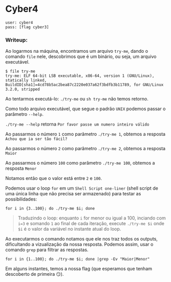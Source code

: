 # Cyber4

```
user: cyber4
pass: [flag cyber3]
```
### Writeup:

Ao logarmos na máquina, encontramos um arquivo `try-me`, dando o comando `file` nele, descobrimos que é um binário, ou seja, um arquivo executável. 
```
$ file try-me
try-me: ELF 64-bit LSB executable, x86-64, version 1 (GNU/Linux), statically linked, BuildID[sha1]=4cd78b5ac2bea87c2220e037a62f3bdfb3b11789, for GNU/Linux 3.2.0, stripped
```
Ao tentarmos executá-lo: `./try-me` ou `sh try-me` não temos retorno.

Como todo arquivo executável, que segue o padrão `UNIX` podemos passar o parâmetro `--help`.

`./try-me --help` retorna `Por favor passe um numero inteiro válido`

Ao passarmos o número `1` como parâmetro `./try-me 1`, obtemos a resposta `Achou que ia ser tão fácil?` 

Ao passarmos o número `2` como parâmetro `./try-me 2`, obtemos a resposta `Maior`

Ao passarmos o número `100` como parâmetro `./try-me 100`, obtemos a resposta `Menor`

Notamos então que o valor está entre `2` e `100`.

Podemos usar o loop `for` em um `Shell Script one-liner` (shell script de uma única linha que não precisa ser armazenado) para testar as possibilidades:

`for i in {3..100}; do ./try-me $i; done`

>Traduzindo o loop: enquanto `i` for menor ou igual a 100, inciando com `i=3` e somando `1` ao final de cada iteração, execute `./try-me $i` onde `$i` é o valor da variável no instante atual do loop.

Ao executarmos o comando notamos que ele nos traz todos os outputs, dificultando a vizualização da nossa resposta.
Podemos assim, usar o comando `grep` para filtrar as respostas.

`for i in {1..100}; do ./try-me $i; done |grep -Ev "Maior|Menor"`

Em alguns instantes, temos a nossa flag (que esperamos que tenham descoberto de primeira :smirk:).